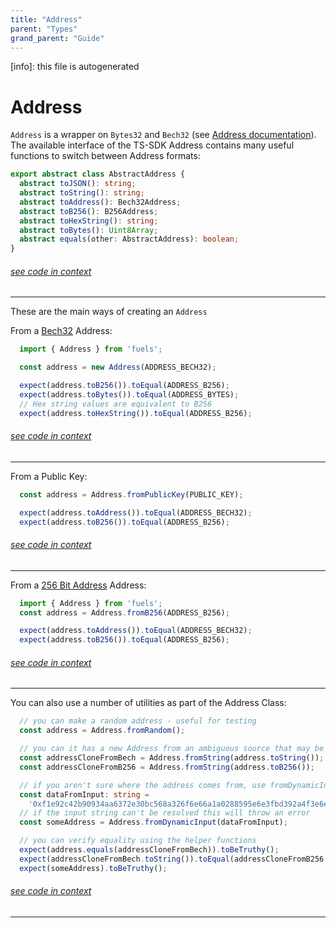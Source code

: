 ```yaml
---
title: "Address"
parent: "Types"
grand_parent: "Guide"
---
```


[info]: this file is autogenerated
# Address

`Address` is a wrapper on `Bytes32` and `Bech32` (see [Address documentation](../../packages/fuel-ts-address/)). The available interface of the TS-SDK Address contains many useful functions to switch between Address formats:


```typescript
export abstract class AbstractAddress {
  abstract toJSON(): string;
  abstract toString(): string;
  abstract toAddress(): Bech32Address;
  abstract toB256(): B256Address;
  abstract toHexString(): string;
  abstract toBytes(): Uint8Array;
  abstract equals(other: AbstractAddress): boolean;
}
```
###### [see code in context](https://github.com/FuelLabs/fuels-ts/blob/master/packages/interfaces/src/index.ts#L13-L23)

---


These are the main ways of creating an `Address`

From a [Bech32](./bech32.md) Address:


```typescript
  import { Address } from 'fuels';

  const address = new Address(ADDRESS_BECH32);

  expect(address.toB256()).toEqual(ADDRESS_B256);
  expect(address.toBytes()).toEqual(ADDRESS_BYTES);
  // Hex string values are equivalent to B256
  expect(address.toHexString()).toEqual(ADDRESS_B256);
```
###### [see code in context](https://github.com/FuelLabs/fuels-ts/blob/master/packages/fuel-gauge/src/doc-examples.test.ts#L42-L51)

---


From a Public Key:


```typescript
  const address = Address.fromPublicKey(PUBLIC_KEY);

  expect(address.toAddress()).toEqual(ADDRESS_BECH32);
  expect(address.toB256()).toEqual(ADDRESS_B256);
```
###### [see code in context](https://github.com/FuelLabs/fuels-ts/blob/master/packages/fuel-gauge/src/doc-examples.test.ts#L55-L60)

---


From a [256 Bit Address](./bits256.md) Address:


```typescript
  import { Address } from 'fuels';
  const address = Address.fromB256(ADDRESS_B256);

  expect(address.toAddress()).toEqual(ADDRESS_BECH32);
  expect(address.toB256()).toEqual(ADDRESS_B256);
```
###### [see code in context](https://github.com/FuelLabs/fuels-ts/blob/master/packages/fuel-gauge/src/doc-examples.test.ts#L64-L70)

---


You can also use a number of utilities as part of the Address Class:


```typescript
  // you can make a random address - useful for testing
  const address = Address.fromRandom();

  // you can it has a new Address from an ambiguous source that may be a Bech32 or B256 address
  const addressCloneFromBech = Address.fromString(address.toString());
  const addressCloneFromB256 = Address.fromString(address.toB256());

  // if you aren't sure where the address comes from, use fromDynamicInput
  const dataFromInput: string =
    '0xf1e92c42b90934aa6372e30bc568a326f6e66a1a0288595e6e3fbd392a4f3e6e';
  // if the input string can't be resolved this will throw an error
  const someAddress = Address.fromDynamicInput(dataFromInput);

  // you can verify equality using the helper functions
  expect(address.equals(addressCloneFromBech)).toBeTruthy();
  expect(addressCloneFromBech.toString()).toEqual(addressCloneFromB256.toString());
  expect(someAddress).toBeTruthy();
```
###### [see code in context](https://github.com/FuelLabs/fuels-ts/blob/master/packages/fuel-gauge/src/doc-examples.test.ts#L74-L92)

---

